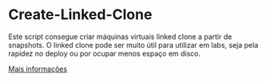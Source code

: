 # Create-Linked-Clone

Este script consegue criar máquinas virtuais linked clone a partir de snapshots. O linked clone pode ser muito útil para utilizar em labs, seja pela rapidez no deploy ou por ocupar menos espaço em disco.

[Mais informações](http://solutions4crowds.com.br/script-para-criar-linked-clone-no-vcenter-server)
